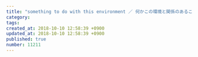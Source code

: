 ```yaml
---
title: "something to do with this environment ／ 何かこの環境と関係のあること 2014-03-15"
category: 
tags: 
created_at: 2018-10-10 12:58:39 +0900
updated_at: 2018-10-10 12:58:39 +0900
published: true
number: 11211
---
```



